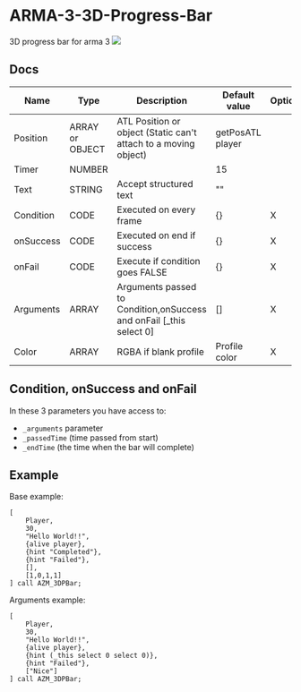 # ARMA-3-3D-Progress-Bar
3D progress bar for arma 3
![](https://i.imgur.com/tr860g8.gif)

## Docs

| Name  | Type  | Description  | Default value  | Optional  | example |
|---|---|---|---|---|---|
| Position  | ARRAY or OBJECT  | ATL Position or object (Static can't attach to a moving object)  |  getPosATL player |   |   |
| Timer  | NUMBER  |   | 15  |   |   |
| Text  | STRING  | Accept structured text  | ""  |   | "Hello World!"  |
| Condition  | CODE  | Executed on every frame  | {}  | X  | {alive player}  |
| onSuccess  | CODE  | Executed on end if success  | {}  | X  | {hint "Nice!"}  |
| onFail  | CODE  | Execute if condition goes FALSE  | {}  | X  | {hint "BAD!"}  |
| Arguments  | ARRAY  | Arguments passed to Condition,onSuccess and onFail [_this select 0]  | []  | X  |   |
| Color  | ARRAY  | RGBA if blank profile  | Profile color  | X  | [1,0,1,1]  |

## Condition, onSuccess  and onFail 
In these 3 parameters you have access to:
- `_arguments` parameter
-  `_passedTime` (time passed from start)
-  `_endTime` (the time when the bar will complete)

## Example
Base example:
```sqf
[
	Player,
	30,
	"Hello World!!",
	{alive player},
	{hint "Completed"},
	{hint "Failed"},
	[],
	[1,0,1,1]
] call AZM_3DPBar;
```

Arguments example:
```sqf
[
	Player,
	30,
	"Hello World!!",
	{alive player},
	{hint (_this select 0 select 0)},
	{hint "Failed"},
	["Nice"]
] call AZM_3DPBar;
```

